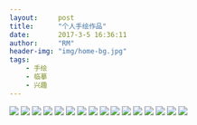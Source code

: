```yaml
---
layout:     post
title:      "个人手绘作品"
date:       2017-3-5 16:36:11
author:     "RM"
header-img: "img/home-bg.jpg"
tags:
    - 手绘
    - 临摹
    - 兴趣
---
```

![](img/design/sh/1.jpg)
![](img/design/sh/2.jpg)
![](img/design/sh/3.jpg)
![](img/design/sh/4.jpg)
![](img/design/sh/5.jpg)
![](img/design/sh/6.jpg)
![](img/design/sh/7.jpg)
![](img/design/sh/8.jpg)
![](img/design/sh/9.jpg)
![](img/design/sh/10.jpg)
![](img/design/sh/11.jpg)
![](img/design/sh/12.jpg)
![](img/design/sh/13.jpg)
![](img/design/sh/14.jpg)
![](img/design/sh/15.jpg)
![](img/design/sh/16.jpg)
